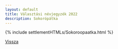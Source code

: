```yaml
---
layout: default
title: Választási névjegyzék 2022
description: Sokorópátka
---
```


{% include settlementHTMLs/Sokoroopaatka.html %}

[Vissza](./)